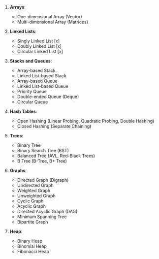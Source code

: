 1. **Arrays**:
   - One-dimensional Array (Vector)
   - Multi-dimensional Array (Matrices)

2. **Linked Lists**:
   - Singly Linked List [x]
   - Doubly Linked List [x]
   - Circular Linked List [x]

3. **Stacks and Queues**:
   - Array-based Stack
   - Linked List-based Stack
   - Array-based Queue
   - Linked List-based Queue
   - Priority Queue
   - Double-ended Queue (Deque)
   - Circular Queue

4. **Hash Tables**:
   - Open Hashing (Linear Probing, Quadratic Probing, Double Hashing)
   - Closed Hashing (Separate Chaining)

5. **Trees**:
   - Binary Tree
   - Binary Search Tree (BST)
   - Balanced Tree (AVL, Red-Black Trees)
   - B Tree (B-Tree, B+ Tree)

6. **Graphs**:
   - Directed Graph (Digraph)
   - Undirected Graph
   - Weighted Graph
   - Unweighted Graph
   - Cyclic Graph
   - Acyclic Graph
   - Directed Acyclic Graph (DAG)
   - Minimum Spanning Tree
   - Bipartite Graph

7. **Heap**:
   - Binary Heap
   - Binomial Heap
   - Fibonacci Heap

